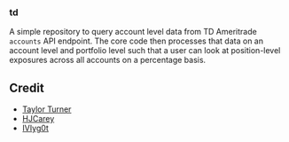 ### td

A simple repository to query account level data from TD Ameritrade `accounts` API endpoint. The core code then processes that data on an account level and portfolio level such that a user can look at position-level exposures across all accounts on a percentage basis.


## Credit 
- [Taylor Turner](https://github.com/taylorfturner)
- [HJCarey](https://github.com/HJCarey)
- [IVIyg0t](https://github.com/IVIyg0t)
